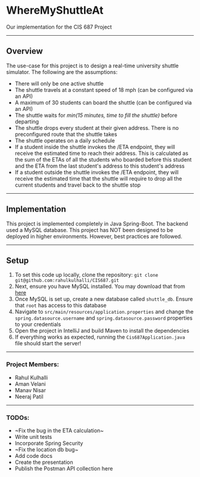 # WhereMyShuttleAt

Our implementation for the CIS 687 Project

<hr/>

## Overview
The use-case for this project is to design a real-time university shuttle simulator. The following are the assumptions:
- There will only be one active shuttle
- The shuttle travels at a constant speed of 18 mph (can be configured via an API)
- A maximum of 30 students can board the shuttle (can be configured via an API)
- The shuttle waits for *min(15 minutes, time to fill the shuttle)* before departing
- The shuttle drops every student at their given address. There is no preconfigured route that the shuttle takes
- The shuttle operates on a daily schedule
- If a student inside the shuttle invokes the /ETA endpoint, they will receive the estimated time to reach their address. This is calculated as the sum of the ETAs of all the students who boarded before this student and the ETA from the last student's address to this student's address
- If a student outside the shuttle invokes the /ETA endpoint, they will receive the estimated time that the shuttle will require to drop all the current students and travel back to the shuttle stop

<hr/>

## Implementation

This project is implemented completely in Java Spring-Boot. The backend used a MySQL database. This project has NOT been designed to be deployed in higher environments. However, best practices are followed.

<hr/>

## Setup
1. To set this code up locally, clone the repository:
`git clone git@github.com:rahulkulhalli/CIS687.git`
2. Next, ensure you have MySQL installed. You may download that from [here](https://dev.mysql.com/downloads/)
3. Once MySQL is set up, create a new database called `shuttle_db`. Ensure that `root` has access to this database
4. Navigate to `src/main/resources/application.properties` and change the `spring.datasource.username` and
   `spring.datasource.password` properties to your credentials
5. Open the project in IntelliJ and build Maven to install the dependencies
6. If everything works as expected, running the `Cis687Application.java` file should start the server!
<hr />

### Project Members:
- Rahul Kulhalli
- Aman Velani
- Manav Nisar
- Neeraj Patil

<hr/>

### TODOs:
- ~Fix the bug in the ETA calculation~
- Write unit tests
- Incorporate Spring Security
- ~Fix the location db bug~
- Add code docs
- Create the presentation
- Publish the Postman API collection here

